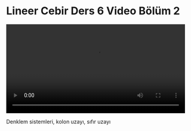 # Lineer Cebir Ders 6 Video Bölüm 2

<video width="95%" controls>
    <source src="https://drive.google.com/uc?export=view&id=16CwQs011oQUVGVgxInRbHk5xNBKa33qQ" type='video/mp4'>
</video>

Denklem sistemleri, kolon uzayı, sıfır uzayı  

